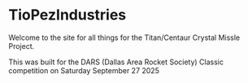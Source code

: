 # TioPezIndustries


Welcome to the site for all things for the Titan/Centaur Crystal Missle Project.

This was built for the DARS (Dallas Area Rocket Society) Classic competition on Saturday September 27 2025  
